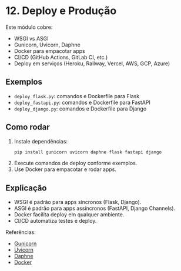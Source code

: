 # 12. Deploy e Produção

Este módulo cobre:
- WSGI vs ASGI
- Gunicorn, Uvicorn, Daphne
- Docker para empacotar apps
- CI/CD (GitHub Actions, GitLab CI, etc.)
- Deploy em serviços (Heroku, Railway, Vercel, AWS, GCP, Azure)

## Exemplos
- `deploy_flask.py`: comandos e Dockerfile para Flask
- `deploy_fastapi.py`: comandos e Dockerfile para FastAPI
- `deploy_django.py`: comandos e Dockerfile para Django

## Como rodar
1. Instale dependências:
   ```bash
   pip install gunicorn uvicorn daphne flask fastapi django
   ```
2. Execute comandos de deploy conforme exemplos.
3. Use Docker para empacotar e rodar apps.

## Explicação
- WSGI é padrão para apps síncronos (Flask, Django).
- ASGI é padrão para apps assíncronos (FastAPI, Django Channels).
- Docker facilita deploy em qualquer ambiente.
- CI/CD automatiza testes e deploy.

Referências:
- [Gunicorn](https://gunicorn.org/)
- [Uvicorn](https://www.uvicorn.org/)
- [Daphne](https://github.com/django/daphne)
- [Docker](https://docs.docker.com/)
